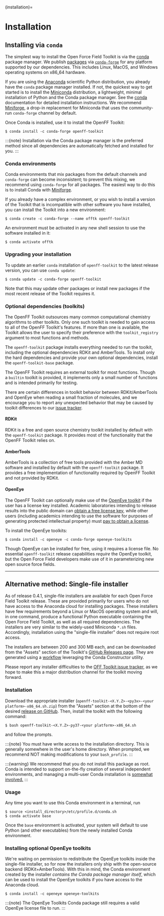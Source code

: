 (installation)=

# Installation

## Installing via `conda`

The simplest way to install the Open Force Field Toolkit is via the [conda](https://docs.conda.io/en/latest/) package manager.
We publish [packages](https://github.com/conda-forge/openff-toolkit-feedstock) via [`conda-forge`](https://conda-forge.org/) for any platform supported by our dependencies. 
This includes Linux, MacOS, and Windows operating systems on x86_64 hardware.

If you are using the [Anaconda](https://www.anaconda.com/products/individual#Downloads) scientific Python distribution, you already have the `conda` package manager installed.
If not, the quickest way to get started is to install the [Miniconda](https://docs.conda.io/en/latest/miniconda.html) distribution, a lightweight, minimal installation of Python and the Conda package manager.
See the [conda](https://conda.io/projects/conda/en/latest/user-guide/install/index.html) documentation for detailed installation instructions.
We recommend [Miniforge](https://github.com/conda-forge/miniforge#readme), a drop-in replacement for Miniconda that uses the community-run `conda-forge` channel by default.

Once Conda is installed, use it to install the OpenFF Toolkit:

```shell-session
$ conda install -c conda-forge openff-toolkit
```

:::{note}
Installation via the Conda package manager is the preferred method since all dependencies are automatically fetched and installed for you.
:::

### Conda environments

Conda environments that mix packages from the default channels and `conda-forge` can become inconsistent; to prevent this mixing, we recommend using `conda-forge` for all packages. The easiest way to do this is to install Conda with [Miniforge](https://github.com/conda-forge/miniforge#readme).

If you already have a complex environment, or you wish to install a version of the Toolkit that is incompatible with other software you have installed, you can install the Toolkit into a new environment:

```shell-session
$ conda create -c conda-forge --name offtk openff-toolkit
```

An environment must be activated in any new shell session to use the software installed in it:

```shell-session
$ conda activate offtk
```

### Upgrading your installation

To update an earlier `conda` installation of `openff-toolkit` to the latest release version, you can use `conda update`:

```shell-session
$ conda update -c conda-forge openff-toolkit
```

Note that this may update other packages or install new packages if the most recent release of the Toolkit requires it.

### Optional dependencies (toolkits)

The OpenFF Toolkit outsources many common computational chemistry algorithms to other toolkits. 
Only one such toolkit is needed to gain access to all of the OpenFF Toolkit's features. 
If more than one is available, the Toolkit allows the user to specify their preference with the `toolkit_registry` argument to most functions and methods.

The `openff-toolkit` package installs everything needed to run the toolkit, including the optional dependencies RDKit and AmberTools. 
To install only the hard dependencies and provide your own optional dependencies, install the `openff-toolkit-base` package.

The OpenFF Toolkit requires an external toolkit for most functions. 
Though a `builtin` toolkit is provided, it implements only a small number of functions and is intended primarily for testing.

There are certain differences in toolkit behavior between RDKit/AmberTools and OpenEye when reading a small fraction of molecules, and we encourage you to report any unexpected behavior that may be caused by toolkit differences to our [issue tracker](https://github.com/openforcefield/openff-toolkit/issues).

#### RDKit 

RDKit is a free and open source chemistry toolkit installed by default with the `openff-toolkit` package. 
It provides most of the functionality that the OpenFF Toolkit relies on.

#### AmberTools 

AmberTools is a collection of free tools provided with the Amber MD software and installed by default with the `openff-toolkit` package. 
It provides a free implementation of functionality required by OpenFF Toolkit and not provided by RDKit.

#### OpenEye

The OpenFF Toolkit can optionally make use of the [OpenEye toolkit](https://www.eyesopen.com/toolkit-development) if the user has a license key installed.
Academic laboratories intending to release results into the public domain can [obtain a free license key](https://www.eyesopen.com/licensing-philosophy), while other users (including academics intending to use the software for purposes of generating protected intellectual property) must [pay to obtain a license](https://www.eyesopen.com/pricing).

To install the OpenEye toolkits:

```shell-session
$ conda install -c openeye -c conda-forge openeye-toolkits
```

Though OpenEye can be installed for free, using it requires a license file. 
No essential `openff-toolkit` release capabilities *require* the OpenEye toolkit, but the Open Force Field developers make use of it in parameterizing new open source force fields.

----

## Alternative method: Single-file installer

As of release 0.4.1, single-file installers are available for each Open Force Field Toolkit release.
These are provided primarily for users who do not have access to the Anaconda cloud for installing packages.
These installers have few requirements beyond a Linux or MacOS operating system and will, in one command, produce a functional Python executable containing the Open Force Field Toolkit, as well as all required dependencies.
The installers are very similar to the widely-used Miniconda `*.sh` files.
Accordingly, installation using the "single-file installer" does not require root access.

The installers are between 200 and 300 MB each, and can be downloaded from the "Assets" section of the Toolkit's [GitHub Releases page](https://github.com/openforcefield/openff-toolkit/releases/).
They are generated using a [workflow](https://github.com/openforcefield/toolkit-installer-constructor) leveraging the Conda Constructor utility.

Please report any installer difficulties to the [OFF Toolkit issue tracker](https://github.com/openforcefield/openff-toolkit/issues), as we hope to make this a major distribution channel for the toolkit moving forward.

### Installation

Download the appropriate installer (`openff-toolkit-<X.Y.Z>-<py3x>-<your platform>-x86_64.sh.zip`) from the "Assets" section at the bottom of the desired [release on GitHub](https://github.com/openforcefield/openff-toolkit/releases/).
Then, install the toolkit with the following command:

```shell-session
$ bash openff-toolkit-<X.Y.Z>-py37-<your platform>-x86_64.sh
```

and follow the prompts.

:::{note}
You must have write access to the installation directory.
This is generally somewhere in the user's home directory.
When prompted, we recommend NOT making modifications to your `bash_profile`.
:::

:::{warning}
We recommend that you do not install this package as root.
Conda is intended to support on-the-fly creation of several independent environments, and managing a multi-user Conda installation is [somewhat involved.](https://docs.conda.io/projects/conda/en/latest/user-guide/configuration/admin-multi-user-install.html)
:::

### Usage

Any time you want to use this Conda environment in a terminal, run

```shell-session
$ source <install_directory>/etc/profile.d/conda.sh
$ conda activate base
```

Once the `base` environment is activated, your system will default to use Python (and other executables) from the newly installed Conda environment.

### Installing optional OpenEye toolkits

We're waiting on permission to redistribute the OpenEye toolkits inside the single-file installer, so for now the installers only ship with the open-source backend (RDKit+AmberTools).
With this in mind, the Conda environment created by the installer *contains the Conda package manager itself*, which can be used to install the OpenEye toolkits if you have access to the Anaconda cloud.

```shell-session
$ conda install -c openeye openeye-toolkits
```

:::{note}
The OpenEye Toolkits Conda package still requires a valid OpenEye license file to run.
:::

